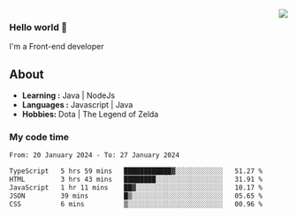 <img align='right' src="https://github-readme-stats.vercel.app/api?username=jumodada&show_icons=true&theme=vue">

### Hello world 👋

I'm a Front-end developer 
    
## About
-  **Learning :** Java | NodeJs
-  **Languages :** Javascript | Java
-  **Hobbies:** Dota | The Legend of Zelda

### My code time

<!--START_SECTION:waka-->

```txt
From: 20 January 2024 - To: 27 January 2024

TypeScript   5 hrs 59 mins   ████████████▓░░░░░░░░░░░░   51.27 %
HTML         3 hrs 43 mins   ████████░░░░░░░░░░░░░░░░░   31.91 %
JavaScript   1 hr 11 mins    ██▓░░░░░░░░░░░░░░░░░░░░░░   10.17 %
JSON         39 mins         █▒░░░░░░░░░░░░░░░░░░░░░░░   05.65 %
CSS          6 mins          ▒░░░░░░░░░░░░░░░░░░░░░░░░   00.96 %
```

<!--END_SECTION:waka-->
